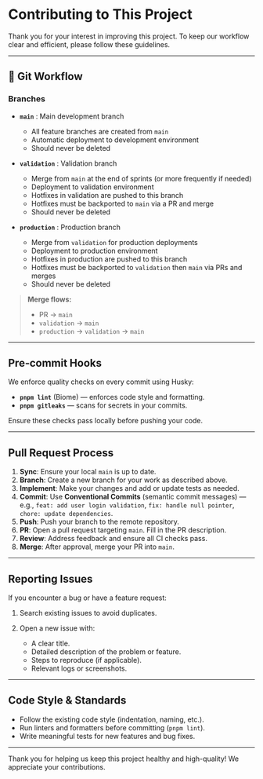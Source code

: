 # Contributing to This Project

Thank you for your interest in improving this project. To keep our workflow clear and efficient, please follow these guidelines.

---

## 🔄 Git Workflow

### Branches

* **`main`** : Main development branch

  * All feature branches are created from `main`
  * Automatic deployment to development environment
  * Should never be deleted

* **`validation`** : Validation branch

  * Merge from `main` at the end of sprints (or more frequently if needed)
  * Deployment to validation environment
  * Hotfixes in validation are pushed to this branch
  * Hotfixes must be backported to `main` via a PR and merge
  * Should never be deleted

* **`production`** : Production branch

  * Merge from `validation` for production deployments
  * Deployment to production environment
  * Hotfixes in production are pushed to this branch
  * Hotfixes must be backported to `validation` then `main` via PRs and merges
  * Should never be deleted

> **Merge flows:**
>
> * PR → `main`
> * `validation` → `main`
> * `production` → `validation` → `main`

---

## Pre‑commit Hooks

We enforce quality checks on every commit using Husky:

* **`pnpm lint`** (Biome) — enforces code style and formatting.
* **`pnpm gitleaks`** — scans for secrets in your commits.

Ensure these checks pass locally before pushing your code.

---

## Pull Request Process

1. **Sync**: Ensure your local `main` is up to date.
2. **Branch**: Create a new branch for your work as described above.
3. **Implement**: Make your changes and add or update tests as needed.
4. **Commit**: Use **Conventional Commits** (semantic commit messages) — e.g., `feat: add user login validation`, `fix: handle null pointer`, `chore: update dependencies`.
5. **Push**: Push your branch to the remote repository.
6. **PR**: Open a pull request targeting `main`. Fill in the PR description.
7. **Review**: Address feedback and ensure all CI checks pass.
8. **Merge**: After approval, merge your PR into `main`.

---

## Reporting Issues

If you encounter a bug or have a feature request:

1. Search existing issues to avoid duplicates.
2. Open a new issue with:

   * A clear title.
   * Detailed description of the problem or feature.
   * Steps to reproduce (if applicable).
   * Relevant logs or screenshots.

---

## Code Style & Standards

* Follow the existing code style (indentation, naming, etc.).
* Run linters and formatters before committing (`pnpm lint`).
* Write meaningful tests for new features and bug fixes.

---

Thank you for helping us keep this project healthy and high-quality! We appreciate your contributions.
